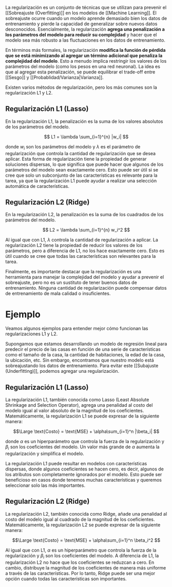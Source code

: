 La regularización es un conjunto de técnicas que se utilizan para prevenir el [[Sobreajuste (Overfitting)]] en los modelos de [[Machine Learning]]. El sobreajuste ocurre cuando un modelo aprende demasiado bien los datos de entrenamiento y pierde la capacidad de generalizar sobre nuevos datos desconocidos. Esencialmente, la regularización **agrega una penalización a los parámetros del modelo para reducir su complejidad** y hacer que el modelo sea más robusto a las fluctuaciones en los datos de entrenamiento.

En términos más formales, la regularización **modifica la función de pérdida que se está minimizando al agregar un término adicional que penaliza la complejidad del modelo**. Esto a menudo implica restringir los valores de los parámetros del modelo (como los pesos en una red neuronal). La idea es que al agregar esta penalización, se puede equilibrar el trade-off entre [[Sesgo]] y [[Probablidad/Varianza|Varianza]].

Existen varios métodos de regularización, pero los más comunes son la regularización L1 y L2.

## Regularización L1 (Lasso)

En la regularización L1, la penalización es la suma de los valores absolutos de los parámetros del modelo. 

$$ L1 = \lambda \sum_{i=1}^{n} |w_i| $$

donde $w_i$ son los parámetros del modelo y $\lambda$ es el parámetro de regularización que controla la cantidad de regularización que se desea aplicar. Esta forma de regularización tiene la propiedad de generar soluciones dispersas, lo que significa que puede hacer que algunos de los parámetros del modelo sean exactamente cero. Esto puede ser útil si se cree que solo un subconjunto de las características es relevante para la tarea, ya que la regularización L1 puede ayudar a realizar una selección automática de características.

## Regularización L2 (Ridge)

En la regularización L2, la penalización es la suma de los cuadrados de los parámetros del modelo. 

$$ L2 = \lambda \sum_{i=1}^{n} w_i^2 $$

Al igual que con L1, $\lambda$ controla la cantidad de regularización a aplicar. La regularización L2 tiene la propiedad de reducir los valores de los parámetros, pero a diferencia de L1, no los hace exactamente cero. Esto es útil cuando se cree que todas las características son relevantes para la tarea.


Finalmente, es importante destacar que la regularización es una herramienta para manejar la complejidad del modelo y ayudar a prevenir el sobreajuste, pero no es un sustituto de tener buenos datos de entrenamiento. Ninguna cantidad de regularización puede compensar datos de entrenamiento de mala calidad o insuficientes.

# Ejemplo

Veamos algunos ejemplos para entender mejor cómo funcionan las regularizaciones L1 y L2.

Supongamos que estamos desarrollando un modelo de regresión lineal para predecir el precio de las casas en función de una serie de características como el tamaño de la casa, la cantidad de habitaciones, la edad de la casa, la ubicación, etc. Sin embargo, encontramos que nuestro modelo está sobreajustando los datos de entrenamiento. Para evitar este [[Subajuste (Underfitting)]], podemos agregar una regularización.

## Regularización L1 (Lasso)

La regularización L1, también conocida como Lasso (Least Absolute Shrinkage and Selection Operator), agrega una penalidad al costo del modelo igual al valor absoluto de la magnitud de los coeficientes. Matemáticamente, la regularización L1 se puede expresar de la siguiente manera:

$$\Large \text{Costo} = \text{MSE} + \alpha\sum_{i=1}^n |\beta_i| $$

donde $\alpha$ es un hiperparámetro que controla la fuerza de la regularización y $\beta_i$ son los coeficientes del modelo. Un valor más grande de $\alpha$ aumenta la regularización y simplifica el modelo.

La regularización L1 puede resultar en modelos con características dispersas, donde algunos coeficientes se hacen cero, es decir, algunos de los atributos son completamente ignorados por el modelo. Esto puede ser beneficioso en casos donde tenemos muchas características y queremos seleccionar solo las más importantes.

## Regularización L2 (Ridge)

La regularización L2, también conocida como Ridge, añade una penalidad al costo del modelo igual al cuadrado de la magnitud de los coeficientes. Matemáticamente, la regularización L2 se puede expresar de la siguiente manera:

$$\Large \text{Costo} = \text{MSE} + \alpha\sum_{i=1}^n \beta_i^2 $$

Al igual que con L1, $\alpha$ es un hiperparámetro que controla la fuerza de la regularización y $\beta_i$ son los coeficientes del modelo. A diferencia de L1, la regularización L2 no hace que los coeficientes se reduzcan a cero. En cambio, distribuye la magnitud de los coeficientes de manera más uniforme a través de las características. Por lo tanto, Ridge puede ser una mejor opción cuando todas las características son importantes.
